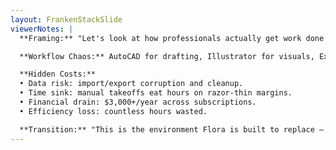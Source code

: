 ```yaml
---
layout: FrankenStackSlide
viewerNotes: |
  **Framing:** "Let's look at how professionals actually get work done today. It's a mess — a Franken-stack of disconnected tools."

  **Workflow Chaos:** AutoCAD for drafting, Illustrator for visuals, Excel for takeoffs, and even external sites for plant research. Every handoff is manual and error-prone.

  **Hidden Costs:**
  • Data risk: import/export corruption and cleanup.
  • Time sink: manual takeoffs eat hours on razor-thin margins.
  • Financial drain: $3,000+/year across subscriptions.
  • Efficiency loss: countless hours wasted.

  **Transition:** "This is the environment Flora is built to replace — one system instead of four."
---
```

